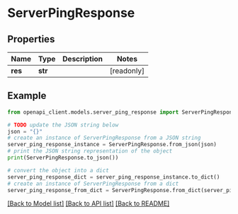 # ServerPingResponse


## Properties

Name | Type | Description | Notes
------------ | ------------- | ------------- | -------------
**res** | **str** |  | [readonly] 

## Example

```python
from openapi_client.models.server_ping_response import ServerPingResponse

# TODO update the JSON string below
json = "{}"
# create an instance of ServerPingResponse from a JSON string
server_ping_response_instance = ServerPingResponse.from_json(json)
# print the JSON string representation of the object
print(ServerPingResponse.to_json())

# convert the object into a dict
server_ping_response_dict = server_ping_response_instance.to_dict()
# create an instance of ServerPingResponse from a dict
server_ping_response_from_dict = ServerPingResponse.from_dict(server_ping_response_dict)
```
[[Back to Model list]](../README.md#documentation-for-models) [[Back to API list]](../README.md#documentation-for-api-endpoints) [[Back to README]](../README.md)


